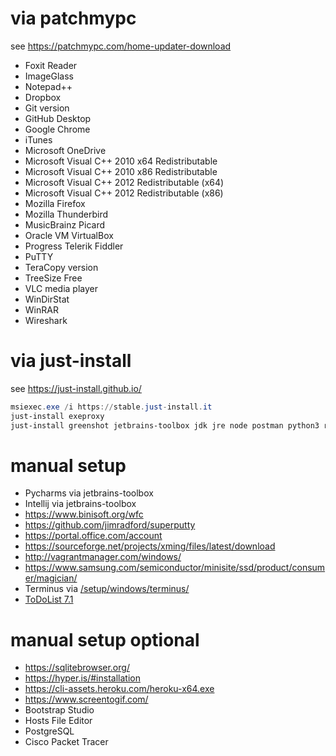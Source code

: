 # via patchmypc

see https://patchmypc.com/home-updater-download

- Foxit Reader
- ImageGlass
- Notepad++ 
- Dropbox
- Git version
- GitHub Desktop
- Google Chrome
- iTunes
- Microsoft OneDrive
- Microsoft Visual C++ 2010  x64 Redistributable
- Microsoft Visual C++ 2010  x86 Redistributable
- Microsoft Visual C++ 2012 Redistributable (x64)
- Microsoft Visual C++ 2012 Redistributable (x86)
- Mozilla Firefox
- Mozilla Thunderbird
- MusicBrainz Picard
- Oracle VM VirtualBox
- Progress Telerik Fiddler
- PuTTY
- TeraCopy version
- TreeSize Free
- VLC media player 
- WinDirStat
- WinRAR
- Wireshark 

# via just-install

see https://just-install.github.io/

````powershell
msiexec.exe /i https://stable.just-install.it
just-install exeproxy
just-install greenshot jetbrains-toolbox jdk jre node postman python3 ruby virtualbox-extpack wox vagrant
````


# manual setup

- Pycharms via jetbrains-toolbox
- Intellij via jetbrains-toolbox
- https://www.binisoft.org/wfc
- https://github.com/jimradford/superputty
- https://portal.office.com/account
- https://sourceforge.net/projects/xming/files/latest/download
- http://vagrantmanager.com/windows/
- https://www.samsung.com/semiconductor/minisite/ssd/product/consumer/magician/
- Terminus via [/setup/windows/terminus/](/setup/windows/terminus/)
- [ToDoList 7.1](https://abstractspoon.weebly.com/)


# manual setup optional

- https://sqlitebrowser.org/
- https://hyper.is/#installation
- https://cli-assets.heroku.com/heroku-x64.exe
- https://www.screentogif.com/
- Bootstrap Studio
- Hosts File Editor
- PostgreSQL
- Cisco Packet Tracer 


